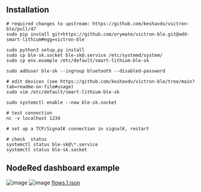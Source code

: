 ## Installation

```
# required changes to upstream: https://github.com/keshavdv/victron-ble/pull/47
sudo pip install git+https://github.com/orymate/victron-ble.git@add-smart-lithium#egg=victron-ble

sudo python3 setup.py install
sudo cp ble-sk.socket ble-sk@.service /etc/systemd/system/
sudo cp env.example /etc/default/smart-lithium-ble-sk

sudo adduser ble-sk --ingroup bluetooth --disabled-password

# edit devices (see https://github.com/keshavdv/victron-ble/tree/main?tab=readme-ov-file#usage)
sudo vim /etc/default/smart-lithium-ble-sk

sudo systemctl enable --now ble-sk.socket

# test connection
nc -v localhost 1234

# set up a TCP/SignalK connection in signalK, restart

# check  status
systemctl status ble-sk@\*.service
systemctl status ble-sk.socket

```

## NodeRed dashboard example

![image](https://github.com/orymate/smart-lithium-ble-sk/assets/207816/9a06fa2c-c885-4ae9-9e86-0665e4f839e8)
![image](https://github.com/orymate/smart-lithium-ble-sk/assets/207816/71d12300-6618-4742-ab38-915aa8f27a31)
[flows.1.json](https://github.com/orymate/smart-lithium-ble-sk/files/14734864/flows.1.json)
